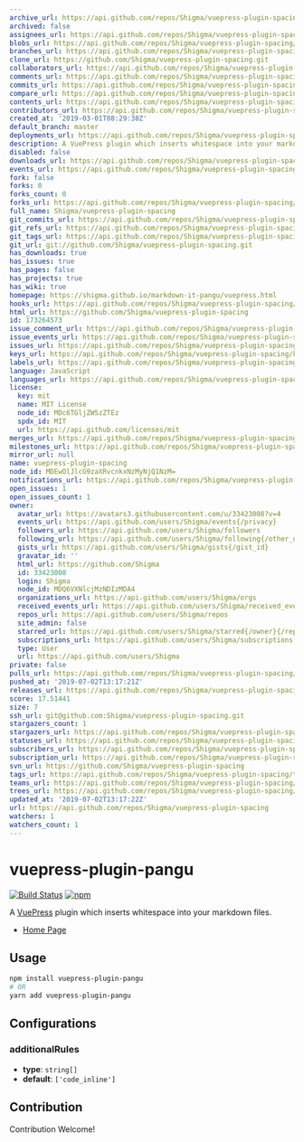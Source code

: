 ```yaml
---
archive_url: https://api.github.com/repos/Shigma/vuepress-plugin-spacing/{archive_format}{/ref}
archived: false
assignees_url: https://api.github.com/repos/Shigma/vuepress-plugin-spacing/assignees{/user}
blobs_url: https://api.github.com/repos/Shigma/vuepress-plugin-spacing/git/blobs{/sha}
branches_url: https://api.github.com/repos/Shigma/vuepress-plugin-spacing/branches{/branch}
clone_url: https://github.com/Shigma/vuepress-plugin-spacing.git
collaborators_url: https://api.github.com/repos/Shigma/vuepress-plugin-spacing/collaborators{/collaborator}
comments_url: https://api.github.com/repos/Shigma/vuepress-plugin-spacing/comments{/number}
commits_url: https://api.github.com/repos/Shigma/vuepress-plugin-spacing/commits{/sha}
compare_url: https://api.github.com/repos/Shigma/vuepress-plugin-spacing/compare/{base}...{head}
contents_url: https://api.github.com/repos/Shigma/vuepress-plugin-spacing/contents/{+path}
contributors_url: https://api.github.com/repos/Shigma/vuepress-plugin-spacing/contributors
created_at: '2019-03-01T08:29:38Z'
default_branch: master
deployments_url: https://api.github.com/repos/Shigma/vuepress-plugin-spacing/deployments
description: A VuePress plugin which inserts whitespace into your markdown files.
disabled: false
downloads_url: https://api.github.com/repos/Shigma/vuepress-plugin-spacing/downloads
events_url: https://api.github.com/repos/Shigma/vuepress-plugin-spacing/events
fork: false
forks: 0
forks_count: 0
forks_url: https://api.github.com/repos/Shigma/vuepress-plugin-spacing/forks
full_name: Shigma/vuepress-plugin-spacing
git_commits_url: https://api.github.com/repos/Shigma/vuepress-plugin-spacing/git/commits{/sha}
git_refs_url: https://api.github.com/repos/Shigma/vuepress-plugin-spacing/git/refs{/sha}
git_tags_url: https://api.github.com/repos/Shigma/vuepress-plugin-spacing/git/tags{/sha}
git_url: git://github.com/Shigma/vuepress-plugin-spacing.git
has_downloads: true
has_issues: true
has_pages: false
has_projects: true
has_wiki: true
homepage: https://shigma.github.io/markdown-it-pangu/vuepress.html
hooks_url: https://api.github.com/repos/Shigma/vuepress-plugin-spacing/hooks
html_url: https://github.com/Shigma/vuepress-plugin-spacing
id: 173264573
issue_comment_url: https://api.github.com/repos/Shigma/vuepress-plugin-spacing/issues/comments{/number}
issue_events_url: https://api.github.com/repos/Shigma/vuepress-plugin-spacing/issues/events{/number}
issues_url: https://api.github.com/repos/Shigma/vuepress-plugin-spacing/issues{/number}
keys_url: https://api.github.com/repos/Shigma/vuepress-plugin-spacing/keys{/key_id}
labels_url: https://api.github.com/repos/Shigma/vuepress-plugin-spacing/labels{/name}
language: JavaScript
languages_url: https://api.github.com/repos/Shigma/vuepress-plugin-spacing/languages
license:
  key: mit
  name: MIT License
  node_id: MDc6TGljZW5zZTEz
  spdx_id: MIT
  url: https://api.github.com/licenses/mit
merges_url: https://api.github.com/repos/Shigma/vuepress-plugin-spacing/merges
milestones_url: https://api.github.com/repos/Shigma/vuepress-plugin-spacing/milestones{/number}
mirror_url: null
name: vuepress-plugin-spacing
node_id: MDEwOlJlcG9zaXRvcnkxNzMyNjQ1NzM=
notifications_url: https://api.github.com/repos/Shigma/vuepress-plugin-spacing/notifications{?since,all,participating}
open_issues: 1
open_issues_count: 1
owner:
  avatar_url: https://avatars3.githubusercontent.com/u/33423008?v=4
  events_url: https://api.github.com/users/Shigma/events{/privacy}
  followers_url: https://api.github.com/users/Shigma/followers
  following_url: https://api.github.com/users/Shigma/following{/other_user}
  gists_url: https://api.github.com/users/Shigma/gists{/gist_id}
  gravatar_id: ''
  html_url: https://github.com/Shigma
  id: 33423008
  login: Shigma
  node_id: MDQ6VXNlcjMzNDIzMDA4
  organizations_url: https://api.github.com/users/Shigma/orgs
  received_events_url: https://api.github.com/users/Shigma/received_events
  repos_url: https://api.github.com/users/Shigma/repos
  site_admin: false
  starred_url: https://api.github.com/users/Shigma/starred{/owner}{/repo}
  subscriptions_url: https://api.github.com/users/Shigma/subscriptions
  type: User
  url: https://api.github.com/users/Shigma
private: false
pulls_url: https://api.github.com/repos/Shigma/vuepress-plugin-spacing/pulls{/number}
pushed_at: '2019-07-02T13:17:21Z'
releases_url: https://api.github.com/repos/Shigma/vuepress-plugin-spacing/releases{/id}
score: 17.51441
size: 7
ssh_url: git@github.com:Shigma/vuepress-plugin-spacing.git
stargazers_count: 1
stargazers_url: https://api.github.com/repos/Shigma/vuepress-plugin-spacing/stargazers
statuses_url: https://api.github.com/repos/Shigma/vuepress-plugin-spacing/statuses/{sha}
subscribers_url: https://api.github.com/repos/Shigma/vuepress-plugin-spacing/subscribers
subscription_url: https://api.github.com/repos/Shigma/vuepress-plugin-spacing/subscription
svn_url: https://github.com/Shigma/vuepress-plugin-spacing
tags_url: https://api.github.com/repos/Shigma/vuepress-plugin-spacing/tags
teams_url: https://api.github.com/repos/Shigma/vuepress-plugin-spacing/teams
trees_url: https://api.github.com/repos/Shigma/vuepress-plugin-spacing/git/trees{/sha}
updated_at: '2019-07-02T13:17:22Z'
url: https://api.github.com/repos/Shigma/vuepress-plugin-spacing
watchers: 1
watchers_count: 1
---
```


# vuepress-plugin-pangu

[![Build Status](https://travis-ci.org/Shigma/markdown-it-pangu.svg?branch=master)](https://travis-ci.org/Shigma/markdown-it-pangu)
[![npm](https://img.shields.io/npm/v/vuepress-plugin-pangu.svg)](https://www.npmjs.com/package/vuepress-plugin-pangu)

A [VuePress](https://vuepress.vuejs.org/) plugin which inserts whitespace into your markdown files.

- [Home Page](https://shigma.github.io/markdown-it-pangu/vuepress.html)

## Usage

```bash
npm install vuepress-plugin-pangu
# OR
yarn add vuepress-plugin-pangu
```

## Configurations

### additionalRules

- **type**: `string[]`
- **default**: `['code_inline']`

## Contribution

Contribution Welcome!
